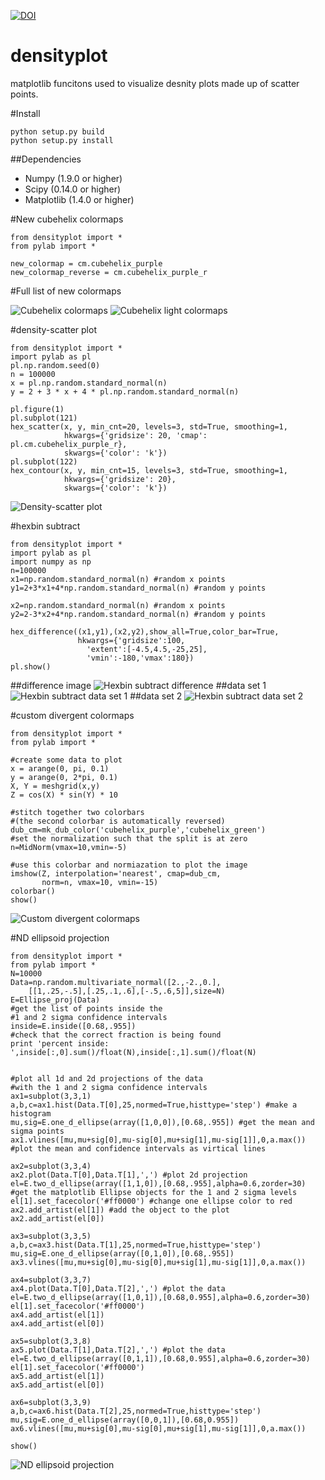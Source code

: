 [![DOI](https://zenodo.org/badge/8261/CKrawczyk/densityplot.svg)](http://dx.doi.org/10.5281/zenodo.13361)


densityplot
===========

matplotlib funcitons used to visualize desnity plots made up of
scatter points.

#Install
```
python setup.py build
python setup.py install
```

##Dependencies
+ Numpy (1.9.0 or higher)
+ Scipy (0.14.0 or higher)
+ Matplotlib (1.4.0 or higher)

#New cubehelix colormaps
```
from densityplot import *
from pylab import *

new_colormap = cm.cubehelix_purple
new_colormap_reverse = cm.cubehelix_purple_r
```

#Full list of new colormaps

![Cubehelix colormaps](./densityplot/examples/cubehelix_colormaps.png)
![Cubehelix light colormaps](./densityplot/examples/cubehelix_light_colormaps.png)

#density-scatter plot
```
from densityplot import *
import pylab as pl
pl.np.random.seed(0)
n = 100000
x = pl.np.random.standard_normal(n)
y = 2 + 3 * x + 4 * pl.np.random.standard_normal(n)

pl.figure(1)
pl.subplot(121)
hex_scatter(x, y, min_cnt=20, levels=3, std=True, smoothing=1,
            hkwargs={'gridsize': 20, 'cmap': pl.cm.cubehelix_purple_r}, 
            skwargs={'color': 'k'})
pl.subplot(122)
hex_contour(x, y, min_cnt=15, levels=3, std=True, smoothing=1,
            hkwargs={'gridsize': 20}, 
            skwargs={'color': 'k'})
```

![Density-scatter plot](./densityplot/examples/density_scatter.png)

#hexbin subtract
```
from densityplot import *
import pylab as pl
import numpy as np
n=100000
x1=np.random.standard_normal(n) #random x points
y1=2+3*x1+4*np.random.standard_normal(n) #random y points
    
x2=np.random.standard_normal(n) #random x points
y2=2-3*x2+4*np.random.standard_normal(n) #random y points
    
hex_difference((x1,y1),(x2,y2),show_all=True,color_bar=True,
               hkwargs={'gridsize':100,
                 'extent':[-4.5,4.5,-25,25],
                 'vmin':-180,'vmax':180})
pl.show()
```
##difference image
![Hexbin subtract difference](./densityplot/examples/hex_bin_subtract_1.png)
##data set 1
![Hexbin subtract data set 1](./densityplot/examples/hex_bin_subtract_2.png)
##data set 2
![Hexbin subtract data set 2](./densityplot/examples/hex_bin_subtract_3.png)

#custom divergent colormaps
```
from densityplot import *
from pylab import *
 
#create some data to plot
x = arange(0, pi, 0.1)
y = arange(0, 2*pi, 0.1)
X, Y = meshgrid(x,y)
Z = cos(X) * sin(Y) * 10
    
#stitch together two colorbars
#(the second colorbar is automatically reversed)
dub_cm=mk_dub_color('cubehelix_purple','cubehelix_green')
#set the normalization such that the split is at zero
n=MidNorm(vmax=10,vmin=-5)

#use this colorbar and normiazation to plot the image
imshow(Z, interpolation='nearest', cmap=dub_cm, 
       norm=n, vmax=10, vmin=-15)
colorbar()
show()
```

![Custom divergent colormaps](./densityplot/examples/divergent_colormap.png)

#ND ellipsoid projection
```
from densityplot import *
from pylab import * 
N=10000 
Data=np.random.multivariate_normal([2.,-2.,0.],
    [[1,.25,-.5],[.25,.1,.6],[-.5,.6,5]],size=N)
E=Ellipse_proj(Data)
#get the list of points inside the 
#1 and 2 sigma confidence intervals
inside=E.inside([0.68,.955]) 
#check that the correct fraction is being found
print 'percent inside: ',inside[:,0].sum()/float(N),inside[:,1].sum()/float(N) 


#plot all 1d and 2d projections of the data
#with the 1 and 2 sigma confidence intervals
ax1=subplot(3,3,1)
a,b,c=ax1.hist(Data.T[0],25,normed=True,histtype='step') #make a histogram
mu,sig=E.one_d_ellipse(array([1,0,0]),[0.68,.955]) #get the mean and sigma points
ax1.vlines([mu,mu+sig[0],mu-sig[0],mu+sig[1],mu-sig[1]],0,a.max()) #plot the mean and confidence intervals as virtical lines

ax2=subplot(3,3,4)
ax2.plot(Data.T[0],Data.T[1],',') #plot 2d projection
el=E.two_d_ellipse(array([1,1,0]),[0.68,.955],alpha=0.6,zorder=30) #get the matplotlib Ellipse objects for the 1 and 2 sigma levels
el[1].set_facecolor('#ff0000') #change one ellipse color to red
ax2.add_artist(el[1]) #add the object to the plot
ax2.add_artist(el[0])

ax3=subplot(3,3,5)
a,b,c=ax3.hist(Data.T[1],25,normed=True,histtype='step')
mu,sig=E.one_d_ellipse(array([0,1,0]),[0.68,.955])
ax3.vlines([mu,mu+sig[0],mu-sig[0],mu+sig[1],mu-sig[1]],0,a.max())

ax4=subplot(3,3,7)
ax4.plot(Data.T[0],Data.T[2],',') #plot the data
el=E.two_d_ellipse(array([1,0,1]),[0.68,0.955],alpha=0.6,zorder=30)
el[1].set_facecolor('#ff0000')
ax4.add_artist(el[1])
ax4.add_artist(el[0])

ax5=subplot(3,3,8)
ax5.plot(Data.T[1],Data.T[2],',') #plot the data
el=E.two_d_ellipse(array([0,1,1]),[0.68,0.955],alpha=0.6,zorder=30)
el[1].set_facecolor('#ff0000')
ax5.add_artist(el[1])
ax5.add_artist(el[0])

ax6=subplot(3,3,9)
a,b,c=ax6.hist(Data.T[2],25,normed=True,histtype='step')
mu,sig=E.one_d_ellipse(array([0,0,1]),[0.68,0.955])
ax6.vlines([mu,mu+sig[0],mu-sig[0],mu+sig[1],mu-sig[1]],0,a.max())

show()
```

![ND ellipsoid projection](./densityplot/examples/ND_ellipsoid_projection.png)
